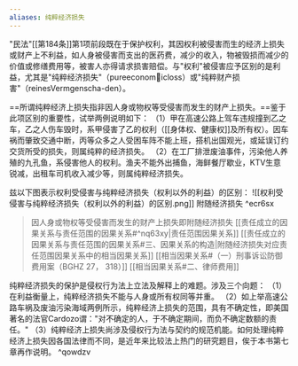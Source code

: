 ```yaml
---
aliases: 纯粹经济损失
---
```

"民法"[[第184条]]第1项前段既在于保护权利，其因权利被侵害而生的经济上损失或财产上不利益，如人身被侵害而支出的医药费，减少的收入，物被毁损而减少的价值或修缮费用等，被害人亦得请求损害赔偿。与"权利"被侵害应予区别的是利益，尤其是"纯粹经济损失"（pureeconomicloss）或"纯粹财产损害"（reinesVermgenscha-den）。

==所谓纯粹经济上损失指非因人身或物权等受侵害而发生的财产上损失。==鉴于此项区别的重要性，试举两例说明如下：
（1）甲在高速公路上驾车违规撞到乙之车，乙之人伤车毁时，系甲侵害了乙的权利（[[身体权、健康权]]及所有权）。因车祸而肇致交通中断，丙等众多之人受困车阵不能上班，搭机出国观光，或延误订约交货所受的损失，则属纯粹的经济损失。
（2）在工厂排泄废油事件，污染他人养殖的九孔鱼，系侵害他人的权利。渔夫不能外出捕鱼，海鲜餐厅歇业，KTV生意锐减，出租车司机收入减少等，则属纯粹经济损失。

兹以下图表示权利受侵害与纯粹经济损失（权利以外的利益）的区别：
![[权利受侵害与纯粹经济损失（权利以外的利益）的区别.png]]
附随经济损失 ^ecr6sx
>因人身或物权等受侵害而发生的财产上损失即附随经济损失
>[[责任成立的因果关系与责任范围的因果关系#^nq63xy|责任范围因果关系]]
> [[责任成立的因果关系与责任范围的因果关系#三、因果关系的构造|附随经济损失对应责任范围因果关系中的相当因果关系]] 
>  [[相当因果关系#（一）刑事诉讼防御费用案（BGHZ 27， 318）]]
>   [[相当因果关系#二、律师费用]]

纯粹经济损失的保护是侵权行为法上立法及解释上的难题。涉及三个向题：
（1）在利益衡量上，纯粹经济损失不能与人身或所有权同等并重。
（2）如上举高速公路车祸及废油污染海域两例所示，纯粹经济上损失的范围，具有不确定性，即美国著名的法官Cardozo谓："对不确定的人，于不确定期间，而负不确定数额的责任。"
（3）纯粹经济上损失尚涉及侵权行为法与契约的规范机能。如何处理纯粹经济上损失因各国法律而不同，是近年来比较法上热门的研究题目，俟于本书第七章再作说明。 ^qowdzv